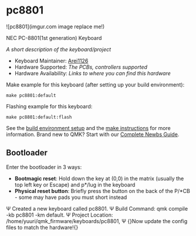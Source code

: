 # pc8801

![pc8801](imgur.com image replace me!)

NEC PC-8801(1st generation) Keyboard

*A short description of the keyboard/project*

* Keyboard Maintainer: [Arei1126](https://github.com/Arei1126)
* Hardware Supported: *The PCBs, controllers supported*
* Hardware Availability: *Links to where you can find this hardware*

Make example for this keyboard (after setting up your build environment):

    make pc8801:default

Flashing example for this keyboard:

    make pc8801:default:flash

See the [build environment setup](https://docs.qmk.fm/#/getting_started_build_tools) and the [make instructions](https://docs.qmk.fm/#/getting_started_make_guide) for more information. Brand new to QMK? Start with our [Complete Newbs Guide](https://docs.qmk.fm/#/newbs).

## Bootloader

Enter the bootloader in 3 ways:

* **Bootmagic reset**: Hold down the key at (0,0) in the matrix (usually the top left key or Escape) and p*/lug in the keyboard
* **Physical reset button**: Briefly press the button on the back of the P/*CB - some may have pads you must short instead

Ψ Created a new keyboard called pc8801.
Ψ Build Command: qmk compile -kb pc8801 -km default.
Ψ Project Location: /home/yuuri/qmk_firmware/keyboards/pc8801,
Ψ {}Now update the config files to match the hardware!{}
